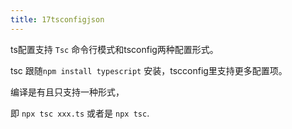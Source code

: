 ```yaml
---
title: 17tsconfigjson
---
```




ts配置支持 `Tsc` 命令行模式和tsconfig两种配置形式。

tsc 跟随`npm install typescript` 安装，tscconfig里支持更多配置项。

编译是有且只支持一种形式，

即 `npx tsc xxx.ts` 或者是 `npx tsc`.